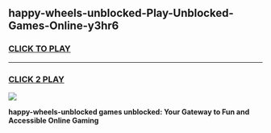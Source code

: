 
## happy-wheels-unblocked-Play-Unblocked-Games-Online-y3hr6
<h3>
<a href="https://premium76.site?title=happy-wheels-unblocked&ref=25A">CLICK TO PLAY</a></h3>
<hr>

<h3>
<a href="https://premium76.site?title=happy-wheels-unblocked&ref=25A">CLICK 2 PLAY</a>
  
</h3>

<a href="https://premium76.site?title=happy-wheels-unblocked&ref=25A"><img src="https://clearcache.store/games.png"></a>


**happy-wheels-unblocked games unblocked: Your Gateway to Fun and Accessible Online Gaming**
